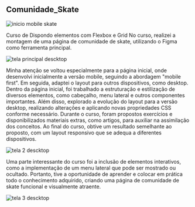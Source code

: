 ## Comunidade_Skate

![inicio mobile skate](https://github.com/Rosanasantana84/Comunidade_Skate/assets/111008983/bc664e8a-06b4-4dff-bd2e-06bb2c6dbe7f)

Curso de Dispondo elementos com Flexbox e Grid
No curso, realizei a montagem de uma página de comunidade de skate, utilizando o Figma como ferramenta principal.

![tela principal descktop](https://github.com/Rosanasantana84/Comunidade_Skate/assets/111008983/54fa6248-0bf2-4985-8ac7-01eda17650b4)


Minha atenção se voltou especialmente para a página inicial, onde desenvolvi inicialmente a versão mobile, seguindo a abordagem "mobile first". Em seguida, adaptei o layout para outros dispositivos, como desktop. Dentro da página inicial, foi trabalhado a estruturação e estilização de diversos elementos, como cabeçalho, menu lateral e outros componentes importantes. Além disso, explorado a evolução do layout para a versão desktop, realizando alterações e aplicando novas propriedades CSS conforme necessário. Durante o curso, foram propostos exercícios e disponibilizados materiais extras, como artigos, para auxiliar na assimilação dos conceitos. Ao final do curso, obtive um resultado semelhante ao proposto, com um layout responsivo que se adequa a diferentes dispositivos.

![tela 2 descktop](https://github.com/Rosanasantana84/Comunidade_Skate/assets/111008983/1eda37f3-a64c-4b57-bfcd-3ac9a89c746f)


Uma parte interessante do curso foi a inclusão de elementos interativos, como a implementação de um menu lateral que pode ser mostrado ou ocultado.
Portanto, tive a oportunidade de aprender e colocar em prática todo o conhecimento adquirido, criando uma página de comunidade de skate funcional e visualmente atraente.


![tela 3 descktop](https://github.com/Rosanasantana84/Comunidade_Skate/assets/111008983/ece105df-026d-4a06-9fa6-a3f3afe2dddd)
